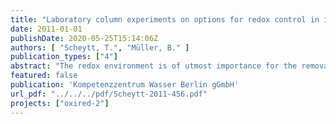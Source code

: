 ```yaml
---
title: "Laboratory column experiments on options for redox control in infiltration ponds for artificial recharge"
date: 2011-01-01
publishDate: 2020-05-25T15:14:06Z
authors: [ "Scheytt, T.", "Müller, B." ]
publication_types: ["4"]
abstract: "The redox environment is of utmost importance for the removal of organic compounds during artificial recharge. Within the research project OXIRED-2 five laboratory sand column experiments with natural sediments from the Lake Tegel infiltration pond and with microsieved surface water from Lake Tegel (Berlin) were performed to study the possibility to control the redox environment. Special emphasis was given to the sediments, the set-up of the column experiments, and the contact time within the column. The sediment was used either untreated or heated to 200°C or 550°C to study the effect of activation of organic carbon at 200°C and the effect of at least partial removal of natural organic carbon at 550°C. Additionally, an artificially produced iron coated sand was used for a two-layer experiment to increase the residence time of compounds susceptible to sorption within a given redox zone. Results reveal an immediate decrease of oxygen content at the outflow of the column in every experiment. Likewise, the redox potential also dropped significantly and immediately after the experiments started. However, the redox potential was significantly lower (approximately – 200 mV) in the experiments with the untreated or slightly heated sediments, and higher (about + 300 mV) for the experiment with the sediment heated up to 550°C. The redox zones known in natural environments developed also within the experiments even down to sulfate reduction at experiment No. 2. Ozonation of the influent water did not change the redox environment at the outflow of the column indicating a high reduction capacity of the natural sediment in the column within the duration of the experiments of up to 19 days. A constant input of ozone and an extended duration of the experiments might lead to a depletion of organic carbon in the sand column which could increase the redox potential. However, a complete depletion of organic carbon is very unlikely for managed aquifer recharge systems. The two-layer experiment with natural sand and artificially produced iron coated sands revealed that the iron coated sands had no influence on the redox system and only slight effect on the transport of ions. However, combining layers with different functionality might show great opportunities for designing and controlling redox systems especially with specific residence times in different redox zones for certain compounds in mind."
featured: false
publication: 'Kompetenzzentrum Wasser Berlin gGmbH'
url_pdf: "../../../pdf/Scheytt-2011-456.pdf"
projects: ["oxired-2"]
---
```


